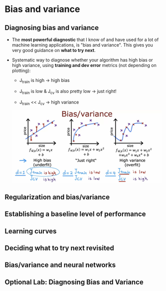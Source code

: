# Bias and variance

## Diagnosing bias and variance

- The **most powerful diagnostic** that I know of and have used for a lot of machine learning applications, is "bias and variance". This gives you very good guidance on **what to try next**.

- Systematic way to diagnose whether your algorithm has high bias or high variance, using **training and dev error** metrics (not depending on plotting):

  - J<sub>train</sub> is high &rarr; high bias

  - J<sub>train</sub> is low & J<sub>cv</sub> is also pretty low &rarr; just right!

  - J<sub>train</sub> << J<sub>cv</sub> &rarr; high variance

  ![alt text](resources/notes/01.png)

## Regularization and bias/variance

## Establishing a baseline level of performance

## Learning curves

## Deciding what to try next revisited

## Bias/variance and neural networks

## Optional Lab: Diagnosing Bias and Variance
